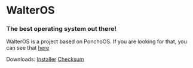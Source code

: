 # WalterOS
### The best operating system out there!

WalterOS is a project based on PonchoOS. If you are looking for that, you can see that [here](https://github.com/Absurdponcho/PonchoOS)

Downloads: [Installer](https://raw.githubusercontent.com/tuxisawesome/WalterOS/installer.iso) [Checksum](https://raw.githubusercontent.com/tuxisawesome/WalterOS/installer.md5)
